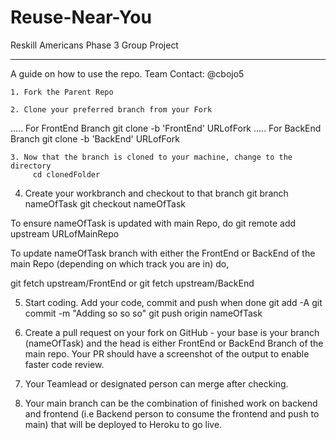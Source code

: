 # Reuse-Near-You
Reskill Americans Phase 3 Group Project

****************

A guide on how to use the repo.
Team Contact: @cbojo5

    1. Fork the Parent Repo

    2. Clone your preferred branch from your Fork
   ..... For FrontEnd Branch
          git clone -b 'FrontEnd' URLofFork
   ..... For BackEnd Branch
          git clone -b 'BackEnd' URLofFork

    3. Now that the branch is cloned to your machine, change to the directory
         cd clonedFolder
 
4. Create your workbranch and checkout to that branch
     git branch nameOfTask
     git checkout nameOfTask  
     
To ensure nameOfTask is updated with main Repo, do
   git remote add upstream URLofMainRepo

To update nameOfTask branch with either the FrontEnd or BackEnd of the main Repo (depending on which track you are in) do,

 git fetch upstream/FrontEnd
    or
 git fetch upstream/BackEnd

5. Start coding. Add your code, commit and push when done
     git add -A
     git commit -m "Adding so so so"
     git push origin nameOfTask

6. Create a pull request on your fork on GitHub - your base is your branch (nameOfTask) and the head is either FrontEnd or BackEnd Branch of the main repo.
   Your PR should have a screenshot of the output to enable faster code review. 
   
7. Your Teamlead or designated person can merge after checking.

8. Your main branch can be the combination of finished work on backend and frontend (i.e Backend person to consume the frontend and push to main) that will be deployed to Heroku to go live.





